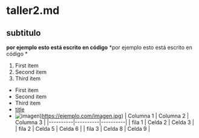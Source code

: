 # taller2.md
## subtitulo
**por ejemplo esto está escrito en código** *por ejemplo esto está escrito en código *
1. First item
2. Second item
3. Third item
- First item
- Second item
- Third item
- [title](https://lumigv.github.io/iaw_202324/unidad1/taller2.html)
- ![imagen](https://ejemplo.com/imagen.jpg))https://ejemplo.com/imagen.jpg)
| Columna 1 | Columna 2 | Columna 3 |
|----------|----------|----------|
| fila 1    | Celda 2   | Celda 3   |
| fila 2    | Celda 5   | Celda 6   |
| fila 3    | Celda 8   | Celda 9   |
